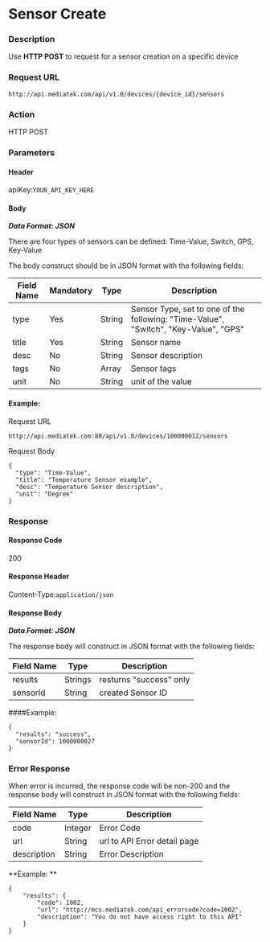 # Sensor Create

### Description

Use **HTTP POST** to request for a sensor creation on a specific device

### Request URL

```
http://api.mediatek.com/api/v1.0/devices/{device_id}/sensors
```

### Action
HTTP POST

### Parameters

#### Header

apiKey:`YOUR_API_KEY_HERE`

#### Body

***Data Format: JSON***

There are four types of sensors can be defined: Time-Value, Switch, GPS, Key-Value

The body construct should be in JSON format with the following fields:

|Field Name|Mandatory|Type|Description|
| --- | --- | --- | --- |
| type | Yes | String | Sensor Type, set to one of the following:  "Time-Value", "Switch", "Key-Value", "GPS" |
| title | Yes | String | Sensor name |
| desc | No | String | Sensor description |
| tags | No | Array | Sensor tags |
| unit | No | String | unit of the value |

#### Example:

Request URL
```
http://api.mediatek.com:80/api/v1.0/devices/100000012/sensors
```

Request Body

```
{
  "type": "Time-Value",
  "title": "Temperature Sensor example",
  "desc": "Temperature Sensor description",
  "unit": "Degree"
}
```

### Response

#### Response Code
200

#### Response Header

Content-Type:`application/json`
#### Response Body

***Data Format: JSON***

The response body will construct in JSON format with the following fields:

| Field Name | Type |Description|
| --- | --- | --- |
| results | Strings | resturns "success" only|
| sensorId | String | created Sensor ID |

####Example:

```
{
  "results": "success",
  "sensorId": 1000000027
}
```

### Error Response

When error is incurred, the response code will be non-200 and the response body will construct in JSON format with the following fields:

| Field Name | Type |Description|
| --- | --- | --- |
| code | Integer | Error Code |
| url | String | url to API Error detail page |
| description | String | Error Description |

**Example: **
```
{
    "results": {
        "code": 1002,
        "url": "http://mcs.mediatek.com/api_errorcode?code=1002",
        "description": "You do not have access right to this API"
    }
}
```


